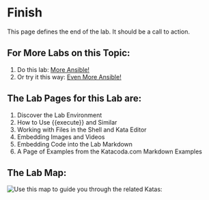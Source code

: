 # Finish

This page defines the end of the lab. It should be a call to action.

## For More Labs on this Topic:

1. Do this lab: [More Ansible!](https://katacoda.com/jonatanblue/scenarios/1)
2. Or try it this way: <a href="https://katacoda.com/jonatanblue/scenarios/1/" target="_blank">Even More Ansible!</a>

## The Lab Pages for this Lab are:

1. Discover the Lab Environment
2. How to Use {{execute}} and Similar
3. Working with Files in the Shell and Kata Editor
4. Embedding Images and Videos
5. Embedding Code into the Lab Markdown
6. A Page of Examples from the Katacoda.com Markdown Examples

## The Lab Map:

![Use this map to guide you through the related Katas:](./assets/ansible-kata-map.png)
